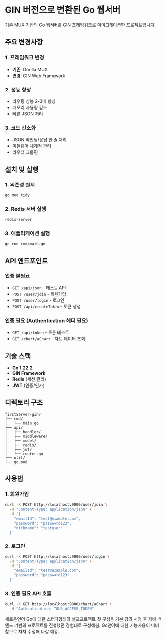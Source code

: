 # GIN 버전으로 변환된 Go 웹서버

기존 MUX 기반의 Go 웹서버를 GIN 프레임워크로 마이그레이션한 프로젝트입니다.

## 주요 변경사항

### 1. 프레임워크 변경
- **기존**: Gorilla MUX
- **변경**: GIN Web Framework

### 2. 성능 향상
- 라우팅 성능 2-3배 향상
- 메모리 사용량 감소
- 빠른 JSON 처리

### 3. 코드 간소화
- JSON 바인딩/응답 한 줄 처리
- 미들웨어 체계적 관리
- 라우터 그룹핑

## 설치 및 실행

### 1. 의존성 설치
```bash
go mod tidy
```

### 2. Redis 서버 실행
```bash
redis-server
```

### 3. 애플리케이션 실행
```bash
go run cmd/main.go
```

## API 엔드포인트

### 인증 불필요
- `GET /api/json` - 테스트 API
- `POST /user/join` - 회원가입
- `POST /user/login` - 로그인
- `POST /api/createToken` - 토큰 생성

### 인증 필요 (Authentication 헤더 필요)
- `GET /api/token` - 토큰 테스트
- `GET /chart/aChart` - 차트 데이터 조회

## 기술 스택
- **Go 1.22.2**
- **GIN Framework**
- **Redis** (세션 관리)
- **JWT** (인증/인가)

## 디렉토리 구조
```
firstServer-gin/
├── cmd/
│   └── main.go
├── api/
│   ├── handler/
│   ├── middleware/
│   ├── model/
│   ├── redis/
│   ├── jwt/
│   └── router.go
├── util/
└── go.mod
```

## 사용법

### 1. 회원가입
```bash
curl -X POST http://localhost:9000/user/join \
  -H "Content-Type: application/json" \
  -d '{
    "emailId": "test@example.com",
    "password": "password123",
    "nickname": "testuser"
  }'
```

### 2. 로그인
```bash
curl -X POST http://localhost:9000/user/login \
  -H "Content-Type: application/json" \
  -d '{
    "emailId": "test@example.com",
    "password": "password123"
  }'
```

### 3. 인증 필요 API 호출
```bash
curl -X GET http://localhost:9000/chart/aChart \
  -H "Authentication: YOUR_ACCESS_TOKEN"
```




새로운언어 Go에 대한 스터디형태의 셀프프로젝트
첫 구성은 기본 강의 시청 후 자바 백엔드 기반의 프로젝트를 진행했던 경험대로 구성해봄.
Go언어에 대한 기능사용이 미비함으로 차차 수정해 나갈 예정.
